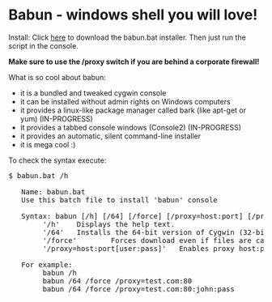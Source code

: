 # Babun - windows shell you will love!

Install:
Click [here](https://github.com/reficio/babun/raw/master/babun.bat)  to download the babun.bat installer. Then just run the script in the console.

__Make sure to use the /proxy switch if you are behind a corporate firewall!__

What is so cool about babun:
* it is a bundled and tweaked cygwin console
* it can be installed without admin rights on Windows computers
* it provides a linux-like package manager called bark (like apt-get or yum) (IN-PROGRESS)
* it provides a tabbed console windows (Console2) (IN-PROGRESS)
* it provides an automatic, silent command-line installer
* it is mega cool :)

To check the syntax execute:
<pre>
$ babun.bat /h

   Name: babun.bat
   Use this batch file to install 'babun' console

   Syntax: babun [/h] [/64] [/force] [/proxy=host:port] [/proxy_cred=user:pass]
        '/h'    Displays the help text.
        '/64'   Installs the 64-bit version of Cygwin (32-bit is the default)
        '/force'        Forces download even if files are cached.
        '/proxy=host:port[user:pass]'   Enables proxy host:port

   For example:
        babun /h
        babun /64 /force /proxy=test.com:80
        babun /64 /force /proxy=test.com:80:john:pass
</pre>